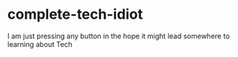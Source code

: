 # complete-tech-idiot
I am just pressing any button in the hope it might lead somewhere to learning about Tech
